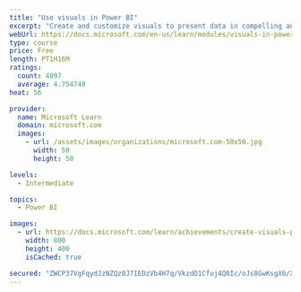 ```yaml
---
title: "Use visuals in Power BI"
excerpt: "Create and customize visuals to present data in compelling and insightful ways."
webUrl: https://docs.microsoft.com/en-us/learn/modules/visuals-in-power-bi/
type: course
price: Free
length: PT1H16M
ratings:
  count: 4897
  average: 4.754748
heat: 56

provider:
  name: Microsoft Learn
  domain: microsoft.com
  images:
    - url: /assets/images/organizations/microsoft.com-50x50.jpg
      width: 50
      height: 50

levels:
  - Intermediate

topics:
  - Power BI

images:
  - url: https://docs.microsoft.com/learn/achievements/create-visuals-power-bi-desktop-social.png
    width: 800
    height: 400
    isCached: true

secured: "ZWCP37VgFqydJzNZQz0J7IEDzVb4H7q/VkzdO1Cfuj4Q8Ic/oJs8GwKsgX6/XnUopHWfEsvfXpyxBRCHwNGB2EvtcSLNznEnI2wZIAUKex5vOY58qesPvsnKJ3Rb8UqLLfnW9302qDNbrLHwbYkf3eEu5rJPA0kx6zKI1ech03P5pNyHiqbJn7ztfFITZWNkeyeWwJ0kCJaEpziAWNyluPOo7OBJLf4ywx9DPPWCpWOG7xJgGzn4YqxkOlqAtCB9N0foPEpwqCrQmu80SGJosYTJI5quhditYxFQ+wG+TU/qwXxGxPY4WR0K3WWUvc2NUP71qmspRTa05u37Qa/pV0m3NuPxRIz/Ts7UMRAD6HWoCGvSAUqQLgCzTcNPxzB+cUBwBMfKRQbW9crgAFlFCVILfMPxGyvQJb+XyTgihEY=;KsHVm+F41IIC4qhoMdZx3Q=="
---
```


